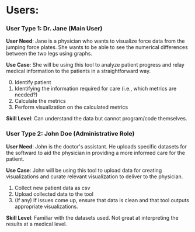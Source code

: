 # Users:

### User Type 1: Dr. Jane (Main User)

**User Need**: Jane is a physician who wants to visualize force data from the jumping force plates. She wants to be able to see the numerical differences between the two legs using graphs.

**Use Case**: She will be using this tool to analyze patient progress and relay medical information to the patients in a straightforward way.

0. Identify patient
1. Identifying the information required for care (i.e., which metrics are needed?)
2. Calculate the metrics
3. Perform visualization on the calculated metrics

**Skill Level**: Can understand the data but cannot program/code themselves.


### User Type 2: John Doe (Administrative Role)

**User Need**: John is the doctor's assistant. He uploads specific datasets for the softward to aid the physician in providing a more informed care for the patient.

**Use Case**: John will be using this tool to upload data for creating visualizations and curate relevant visualization to deliver to the physician.

1. Collect new patient data as csv
2. Upload collected data to the tool
3. (If any) If issues come up, ensure that data is clean and that tool outputs appropriate visualizations. 

**Skill Level**: Familiar with the datasets used. Not great at interpreting the results at a medical level.

